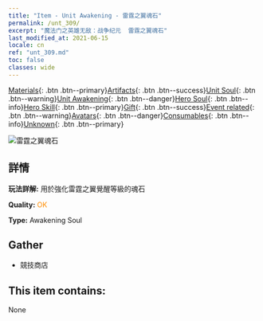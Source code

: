 ```yaml
---
title: "Item - Unit Awakening - 雷霆之翼魂石"
permalink: /unt_309/
excerpt: "魔法门之英雄无敌：战争纪元  雷霆之翼魂石"
last_modified_at: 2021-06-15
locale: cn
ref: "unt_309.md"
toc: false
classes: wide
---
```

 [Materials](/ItemsCN/){: .btn .btn--primary}[Artifacts](/ItemsCN/Artifacts/){: .btn .btn--success}[Unit Soul](/ItemsCN/UnitSoul/){: .btn .btn--warning}[Unit Awakening](/ItemsCN/UnitAwakening/){: .btn .btn--danger}[Hero Soul](/ItemsCN/HeroSoul/){: .btn .btn--info}[Hero Skill](/ItemsCN/HeroSkill/){: .btn .btn--primary}[Gift](/ItemsCN/Gift/){: .btn .btn--success}[Event related](/ItemsCN/Events/){: .btn .btn--warning}[Avatars](/ItemsCN/Avatars/){: .btn .btn--danger}[Consumables](/ItemsCN/Consumables/){: .btn .btn--info}[Unknown](/ItemsCN/Unknown/){: .btn .btn--primary}

 ![雷霆之翼魂石](/images/u/tia_leiniao.jpg)

## 詳情
 **玩法詳解:** 用於強化雷霆之翼覺醒等級的魂石

 **Quality:** <span style="color: #FF8C00">OK</span>

 **Type:** Awakening Soul

## Gather

*    競技商店 

## This item contains:

  None

